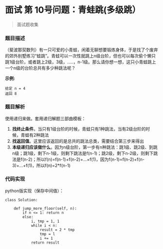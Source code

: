 # 面试 第 10号问题：青蛙跳(多级跳）

> 面试题收集

### 题目描述

（斐波那契数列）有一只可爱的小青蛙，闲着无聊想要锻炼身体，于是找了个废弃的郊外别墅练习“蛙跳”。青蛙可以一次性就跳上n级台阶，但也可以每次偷个懒只跳1级台阶，或者跳上2级，3级，.....，n-1级。那么请你想一想，这只小青蛙跳上一个n级的台阶总共有多少种跳法呢？

**示例:**

```
给定 n = 4
返回 8
```

### 题目解析

使用递归来做。套用递归解题三部曲模板：

1. **找终止条件**。当只有1级台阶的时候，青蛙只有1种跳法，当有2级台阶的时候，青蛙有2种跳法
2. **找返回值**。这里应该返回的是总共的跳法总类，需要结合第三步来得出
3. **本级递归应该做什么**。因为n级台阶，第一步有n种跳法：跳1级、跳2级、到跳n级；跳1级，剩下n-1级，则剩下跳法是f(n-1)；跳2级，剩下n-2级，则剩下跳法是f(n-2)；所以f(n)=f(n-1)+f(n-2)+...+f(1)，因为f(n-1)=f(n-2)+f(n-3)+...+f(1)，所以f(n)=2*f(n-1)

### 代码实现

python版实现（保存中间值）：

```
class Solution:

    def jump_more_floor(self, n):                 
        if n <= 1: return n
        else:
        	i, tmp = 1, 1
        	while i < n:
        		result = 2 * tmp
        		tmp = l
        		i += 1
        	return result
```


